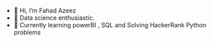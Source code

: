 - 👋 Hi, I’m Fahad Azeez
- 👀 Data science enthusiastic.
- 🌱 Currently learning powerBI , SQL and Solving HackerRank Python problems
  

<!---
fahadazeez1/fahadazeez1 is a ✨ special ✨ repository because its `README.md` (this file) appears on your GitHub profile.
You can click the Preview link to take a look at your changes.
--->
